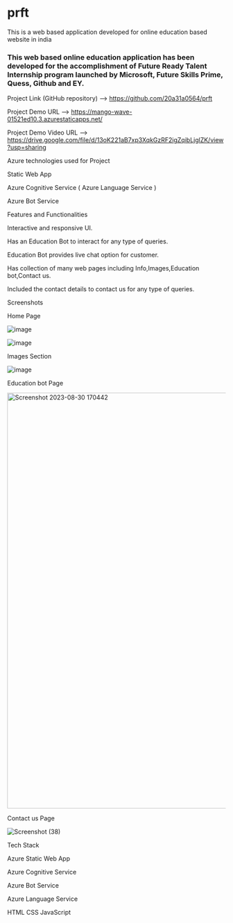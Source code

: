 # prft

This is a web based application developed for online education based website in india

### This web based online education application has been developed for the accomplishment of Future Ready Talent Internship program launched by Microsoft, Future Skills Prime, Quess, Github and EY.

Project Link (GitHub repository) --> https://github.com/20a31a0564/prft

Project Demo URL --> https://mango-wave-01521ed10.3.azurestaticapps.net/

Project Demo Video URL --> https://drive.google.com/file/d/13oK221aB7xp3XqkGzRF2igZqibLjglZK/view?usp=sharing

Azure technologies used for Project

Static Web App

Azure Cognitive Service ( Azure Language Service )

Azure Bot Service

Features and Functionalities

Interactive and responsive UI.

Has an Education Bot to interact for any type of queries.

Education Bot provides live chat option for customer.

Has collection of many web pages including Info,Images,Education bot,Contact us.

Included the contact details to contact us for any type of queries.

Screenshots

Home Page

![image](https://github.com/20a31a0564/prft/assets/110079916/a035edae-a680-42dc-90e4-a50e83f16f39)

![image](https://github.com/20a31a0564/prft/assets/110079916/3fd7c6f0-e2d2-4e12-b4ab-c333dd76e5b5)

Images Section

![image](https://github.com/20a31a0564/prft/assets/110079916/34da7eff-c394-4e3f-9df8-169e1b617d54)

Education bot Page

<img width="959" alt="Screenshot 2023-08-30 170442" src="https://github.com/20a31a0564/prft/assets/110079916/dac275aa-6492-48ea-907d-bfac9d45a8fb">

Contact us Page

![Screenshot (38)](https://github.com/20a31a0564/prft/assets/110079916/d385bbd4-911c-42f6-a61c-7190eb35aa71)

Tech Stack

Azure Static Web App

Azure Cognitive Service

Azure Bot Service

Azure Language Service

HTML
CSS
JavaScript
